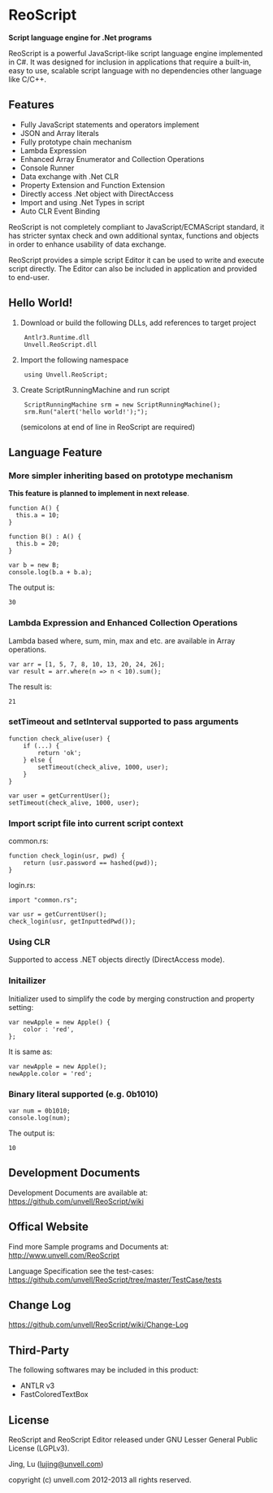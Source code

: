 ReoScript
=========
**Script language engine for .Net programs**

ReoScript is a powerful JavaScript-like script language engine implemented in C#. It was designed for inclusion in applications that require a built-in, easy to use, scalable script language with no dependencies other language like C/C++.

## Features

- Fully JavaScript statements and operators implement
- JSON and Array literals
- Fully prototype chain mechanism
- Lambda Expression
- Enhanced Array Enumerator and Collection Operations
- Console Runner
- Data exchange with .Net CLR
- Property Extension and Function Extension
- Directly access .Net object with DirectAccess
- Import and using .Net Types in script
- Auto CLR Event Binding

ReoScript is not completely compliant to JavaScript/ECMAScript standard, it has stricter syntax check and own additional syntax, functions and objects in order to enhance usability of data exchange. 

ReoScript provides a simple script Editor it can be used to write and execute script directly. The Editor can also be included in application and provided to end-user.

## Hello World!

1. Download or build the following DLLs, add references to target project

        Antlr3.Runtime.dll
        Unvell.ReoScript.dll

2. Import the following namespace
    
        using Unvell.ReoScript;

3. Create ScriptRunningMachine and run script
    
        ScriptRunningMachine srm = new ScriptRunningMachine();
        srm.Run("alert('hello world!');");

    (semicolons at end of line in ReoScript are required)


## Language Feature

### More simpler inheriting based on prototype mechanism 

**This feature is planned to implement in next release**.

    function A() {
      this.a = 10;
    }

    function B() : A() {
      this.b = 20;
    }

    var b = new B;
    console.log(b.a + b.a);

The output is:
   
    30

### Lambda Expression and Enhanced Collection Operations

Lambda based where, sum, min, max and etc. are available in Array operations.

    var arr = [1, 5, 7, 8, 10, 13, 20, 24, 26];
    var result = arr.where(n => n < 10).sum();

The result is:

    21

### setTimeout and setInterval supported to pass arguments

    function check_alive(user) {
        if (...) {
            return 'ok';
        } else {
            setTimeout(check_alive, 1000, user);
        }
    }

    var user = getCurrentUser();
    setTimeout(check_alive, 1000, user);

### Import script file into current script context

common.rs:

    function check_login(usr, pwd) {
        return (usr.password == hashed(pwd));
    }

login.rs:

    import "common.rs";

    var usr = getCurrentUser();
    check_login(usr, getInputtedPwd());

### Using CLR

Supported to access .NET objects directly (DirectAccess mode).

### Initailizer

Initializer used to simplify the code by merging construction and property setting:

    var newApple = new Apple() {
        color : 'red',
    };
        
It is same as:

    var newApple = new Apple();
    newApple.color = 'red';

### Binary literal supported (e.g. 0b1010)

    var num = 0b1010;
    console.log(num);

The output is:

    10

## Development Documents

   Development Documents are available at:
   https://github.com/unvell/ReoScript/wiki

## Offical Website

   Find more Sample programs and Documents at:
   http://www.unvell.com/ReoScript

   Language Specification see the test-cases:
   https://github.com/unvell/ReoScript/tree/master/TestCase/tests
   
## Change Log

   https://github.com/unvell/ReoScript/wiki/Change-Log
   
## Third-Party

The following softwares may be included in this product:

- ANTLR v3
- FastColoredTextBox

## License

ReoScript and ReoScript Editor released under GNU Lesser General Public License (LGPLv3).

Jing, Lu (lujing@unvell.com)

copyright (c) unvell.com 2012-2013 all rights reserved.
